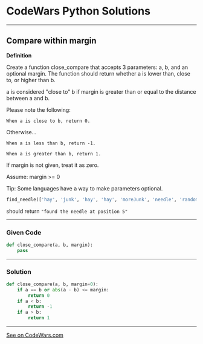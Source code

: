 # CodeWars Python Solutions

---

## Compare within margin


**Definition**

Create a function close_compare that accepts 3 parameters: a, b, and an optional margin. The function should return whether a is lower than, close to, or higher than b.

a is considered "close to" b if margin is greater than or equal to the distance between a and b.

Please note the following:

    When a is close to b, return 0.

Otherwise...

    When a is less than b, return -1.

    When a is greater than b, return 1.

If margin is not given, treat it as zero.

Assume: margin >= 0

Tip: Some languages have a way to make parameters optional.


```Python
find_needle(['hay', 'junk', 'hay', 'hay', 'moreJunk', 'needle', 'randomJunk'])
```

should return `"found the needle at position 5"`

---

### Given Code


```python
def close_compare(a, b, margin):
    pass
```

---

### Solution


```python
def close_compare(a, b, margin=0):
    if a == b or abs(a - b) <= margin:
        return 0
    if a < b:
        return -1
    if a > b:
        return 1
```

---


[See on CodeWars.com](https://www.codewars.com/kata/56676e8fabd2d1ff3000000c)
